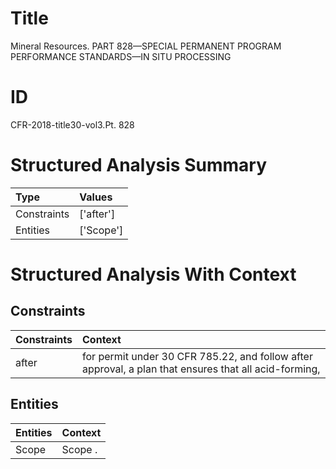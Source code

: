# Title

 Mineral Resources. PART 828—SPECIAL PERMANENT PROGRAM PERFORMANCE STANDARDS—IN SITU PROCESSING


# ID

 CFR-2018-title30-vol3.Pt. 828


# Structured Analysis Summary

| Type        | Values    |
|:------------|:----------|
| Constraints | ['after'] |
| Entities    | ['Scope'] |


# Structured Analysis With Context

 


## Constraints

| Constraints   | Context                                                                                               |
|:--------------|:------------------------------------------------------------------------------------------------------|
| after         | for permit under 30 CFR 785.22, and follow after approval, a plan that ensures that all acid-forming, |


## Entities

| Entities   | Context   |
|:-----------|:----------|
| Scope      | Scope .   |


